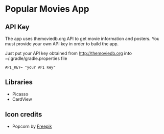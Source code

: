 # Popular Movies App

## API Key

The app uses themoviedb.org API to get movie information and posters. You must provide your own API key in order to build the app.

Just put your API key obtained from http://themoviedb.org into ~/.gradle/gradle.properties file
```
API_KEY= "your API Key"
```

## Libraries
* Picasso
* CardView

## Icon credits
* Popcorn by [Freepik](https://www.flaticon.com/authors/freepik)
